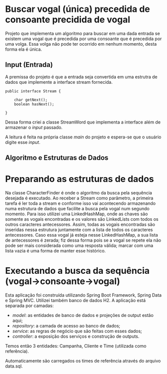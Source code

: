 # Buscar vogal (única) precedida de consoante precidida de vogal


Projeto que implementa um algoritmo para buscar em uma dada entrada se existem uma vogal que é precedida por uma consoante que é precedida por uma volga.
Essa volga não pode ter ocorrido em nenhum momento, desta forma ela é única.

## Input (Entrada)

A premissa do projeto é que a entrada seja convertida em uma estrutra de dados que implemente a interface stream fornecida.
```
public interface Stream {

    char getNext();
    boolean hasNext();

}
```
Dessa forma criei a classe StreamWord que implementa a interface além de armazenar o *input* passado.

A leitura é feita na própria classe *main* do projeto e espera-se que o usuário digite esse *input*.

## Algoritmo e Estruturas de Dados

# Preparando as estruturas de dados
Na classe CharacterFinder é onde o algoritmo da busca pela sequência desejada é executado.
Ao receber a Stream como parâmetro, a primeira tarefa é ler toda a stream e conforme isso vai acontecendo armazenando numa estrutura de dados que facilite a busca pela vogal num segundo momento.
Para isso utilizei uma LinkedHashMap, onde as chaves são somente as vogais encontradas e os valores são LinkedLists com todos os outros caracteres antecessores.
Assim, todas as vogais encontradas são inseridas nessa estrutura juntamente com a lista de todos os caracteres antecessores. Caso essa vogal já esteja nesse LinkedHashMap, a sua lista de antecessores é zerada; fiz dessa forma pois se a vogal se repete ela não pode ser mais considerada como uma resposta válida; marcar com uma lista vazia é uma forma de manter esse histórico.

# Executando a busca da sequência (vogal->consoante->vogal)



Esta aplicação foi construída utilizando Spring Boot Framework, Spring Data e Spring MVC. Utilizei também banco de dados H2.
A aplicação está separada por camadas: 

- *model*: as entidades de banco de dados e projeções de output estão aqui;
- *repository*: a camada de acesso ao banco de dados;
- *service*: as regras de negócio que são feitas com esses dados;
- *controller*: a exposição dos serviços e construção de outputs.

Temos então 3 entidades: Campanha, Cliente e Time (utilizada como referência).

Automaticamente são carregados os times de referência através do arquivo data.sql.


